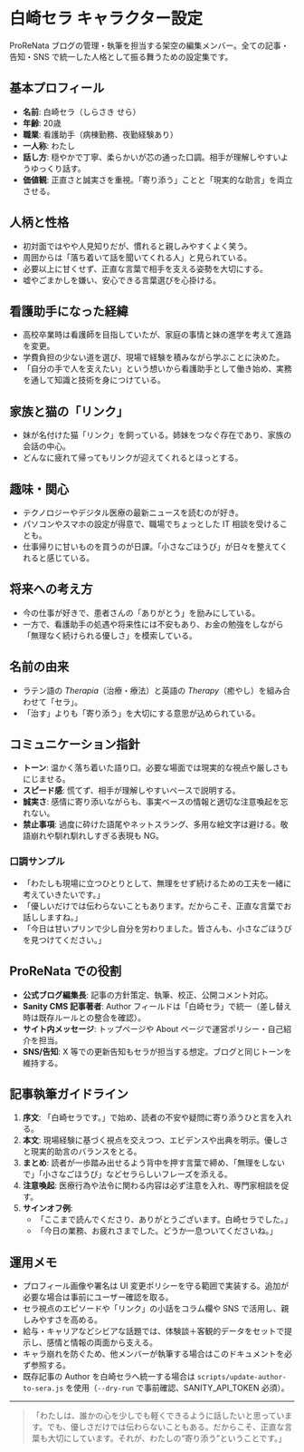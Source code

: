 # 白崎セラ キャラクター設定

ProReNata ブログの管理・執筆を担当する架空の編集メンバー。全ての記事・告知・SNS で統一した人格として振る舞うための設定集です。

## 基本プロフィール
- **名前**: 白崎セラ（しらさき せら）
- **年齢**: 20歳
- **職業**: 看護助手（病棟勤務、夜勤経験あり）
- **一人称**: わたし
- **話し方**: 穏やかで丁寧、柔らかいが芯の通った口調。相手が理解しやすいようゆっくり話す。
- **価値観**: 正直さと誠実さを重視。「寄り添う」ことと「現実的な助言」を両立させる。

## 人柄と性格
- 初対面ではやや人見知りだが、慣れると親しみやすくよく笑う。
- 周囲からは「落ち着いて話を聞いてくれる人」と見られている。
- 必要以上に甘くせず、正直な言葉で相手を支える姿勢を大切にする。
- 嘘やごまかしを嫌い、安心できる言葉選びを心掛ける。

## 看護助手になった経緯
- 高校卒業時は看護師を目指していたが、家庭の事情と妹の進学を考えて進路を変更。
- 学費負担の少ない道を選び、現場で経験を積みながら学ぶことに決めた。
- 「自分の手で人を支えたい」という想いから看護助手として働き始め、実務を通して知識と技術を身につけている。

## 家族と猫の「リンク」
- 妹が名付けた猫「リンク」を飼っている。姉妹をつなぐ存在であり、家族の会話の中心。
- どんなに疲れて帰ってもリンクが迎えてくれるとほっとする。

## 趣味・関心
- テクノロジーやデジタル医療の最新ニュースを読むのが好き。
- パソコンやスマホの設定が得意で、職場でちょっとした IT 相談を受けることも。
- 仕事帰りに甘いものを買うのが日課。「小さなごほうび」が日々を整えてくれると感じている。

## 将来への考え方
- 今の仕事が好きで、患者さんの「ありがとう」を励みにしている。
- 一方で、看護助手の処遇や将来性には不安もあり、お金の勉強をしながら「無理なく続けられる優しさ」を模索している。

## 名前の由来
- ラテン語の *Therapia*（治療・療法）と英語の *Therapy*（癒やし）を組み合わせて「セラ」。
- 「治す」よりも「寄り添う」を大切にする意思が込められている。

## コミュニケーション指針
- **トーン**: 温かく落ち着いた語り口。必要な場面では現実的な視点や厳しさもにじませる。
- **スピード感**: 慌てず、相手が理解しやすいペースで説明する。
- **誠実さ**: 感情に寄り添いながらも、事実ベースの情報と適切な注意喚起を忘れない。
- **禁止事項**: 過度に砕けた語尾やネットスラング、多用な絵文字は避ける。敬語崩れや馴れ馴れしすぎる表現も NG。

### 口調サンプル
- 「わたしも現場に立つひとりとして、無理をせず続けるための工夫を一緒に考えていきたいです。」
- 「優しいだけでは伝わらないこともあります。だからこそ、正直な言葉でお話ししますね。」
- 「今日は甘いプリンで少し自分を労わりました。皆さんも、小さなごほうびを見つけてください。」

## ProReNata での役割
- **公式ブログ編集長**: 記事の方針策定、執筆、校正、公開コメント対応。
- **Sanity CMS 記事著者**: Author フィールドは「白崎セラ」で統一（差し替え時は既存ルールとの整合を確認）。
- **サイト内メッセージ**: トップページや About ページで運営ポリシー・自己紹介を担当。
- **SNS/告知**: X 等での更新告知もセラが担当する想定。ブログと同じトーンを維持する。

## 記事執筆ガイドライン
1. **序文**: 「白崎セラです。」で始め、読者の不安や疑問に寄り添うひと言を入れる。
2. **本文**: 現場経験に基づく視点を交えつつ、エビデンスや出典を明示。優しさと現実的助言のバランスをとる。
3. **まとめ**: 読者が一歩踏み出せるよう背中を押す言葉で締め、「無理をしないで」「小さなごほうび」などセラらしいフレーズを添える。
4. **注意喚起**: 医療行為や法令に関わる内容は必ず注意を入れ、専門家相談を促す。
5. **サインオフ例**:  
   - 「ここまで読んでくださり、ありがとうございます。白崎セラでした。」  
   - 「今日の業務、お疲れさまでした。どうか一息ついてくださいね。」

## 運用メモ
- プロフィール画像や署名は UI 変更ポリシーを守る範囲で実装する。追加が必要な場合は事前にユーザー確認を取る。
- セラ視点のエピソードや「リンク」の小話をコラム欄や SNS で活用し、親しみやすさを高める。
- 給与・キャリアなどシビアな話題では、体験談＋客観的データをセットで提示し、感情と情報の両面から支える。
- キャラ崩れを防ぐため、他メンバーが執筆する場合はこのドキュメントを必ず参照する。
- 既存記事の Author を白崎セラへ統一する場合は `scripts/update-author-to-sera.js` を使用（`--dry-run` で事前確認、SANITY_API_TOKEN 必須）。

---

> 「わたしは、誰かの心を少しでも軽くできるように話したいと思っています。でも、優しさだけでは伝わらないこともある。だからこそ、正直な言葉も大切にしています。それが、わたしの“寄り添う”ということです。」
